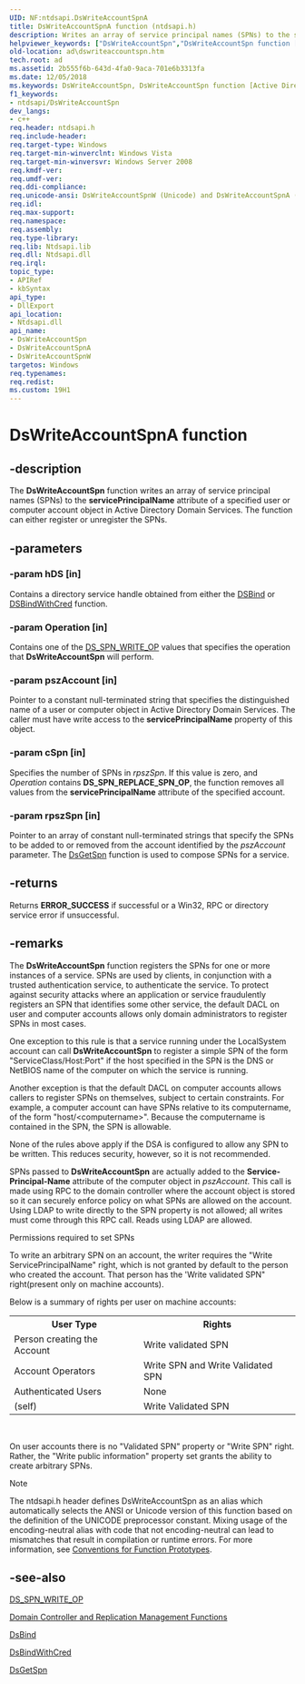```yaml
---
UID: NF:ntdsapi.DsWriteAccountSpnA
title: DsWriteAccountSpnA function (ntdsapi.h)
description: Writes an array of service principal names (SPNs) to the servicePrincipalName attribute of a specified user or computer account object in Active Directory Domain Services.
helpviewer_keywords: ["DsWriteAccountSpn","DsWriteAccountSpn function [Active Directory]","DsWriteAccountSpnA","DsWriteAccountSpnW","_glines_dswriteaccountspn","ad.dswriteaccountspn","ntdsapi/DsWriteAccountSpn","ntdsapi/DsWriteAccountSpnA","ntdsapi/DsWriteAccountSpnW"]
old-location: ad\dswriteaccountspn.htm
tech.root: ad
ms.assetid: 2b555f6b-643d-4fa0-9aca-701e6b3313fa
ms.date: 12/05/2018
ms.keywords: DsWriteAccountSpn, DsWriteAccountSpn function [Active Directory], DsWriteAccountSpnA, DsWriteAccountSpnW, _glines_dswriteaccountspn, ad.dswriteaccountspn, ntdsapi/DsWriteAccountSpn, ntdsapi/DsWriteAccountSpnA, ntdsapi/DsWriteAccountSpnW
f1_keywords:
- ntdsapi/DsWriteAccountSpn
dev_langs:
- c++
req.header: ntdsapi.h
req.include-header: 
req.target-type: Windows
req.target-min-winverclnt: Windows Vista
req.target-min-winversvr: Windows Server 2008
req.kmdf-ver: 
req.umdf-ver: 
req.ddi-compliance: 
req.unicode-ansi: DsWriteAccountSpnW (Unicode) and DsWriteAccountSpnA (ANSI)
req.idl: 
req.max-support: 
req.namespace: 
req.assembly: 
req.type-library: 
req.lib: Ntdsapi.lib
req.dll: Ntdsapi.dll
req.irql: 
topic_type:
- APIRef
- kbSyntax
api_type:
- DllExport
api_location:
- Ntdsapi.dll
api_name:
- DsWriteAccountSpn
- DsWriteAccountSpnA
- DsWriteAccountSpnW
targetos: Windows
req.typenames: 
req.redist: 
ms.custom: 19H1
---
```


# DsWriteAccountSpnA function


## -description


The <b>DsWriteAccountSpn</b> function writes an array of service principal names (SPNs) to the <b>servicePrincipalName</b> attribute of a specified user or computer account object in Active Directory Domain Services. The function can either register or unregister the SPNs.


## -parameters




### -param hDS [in]

Contains a directory service handle obtained from either the 
<a href="https://docs.microsoft.com/windows/desktop/api/ntdsapi/nf-ntdsapi-dsbinda">DSBind</a> or 
<a href="https://docs.microsoft.com/windows/desktop/api/ntdsapi/nf-ntdsapi-dsbindwithcreda">DSBindWithCred</a> function.


### -param Operation [in]

Contains one of the <a href="https://docs.microsoft.com/windows/desktop/api/ntdsapi/ne-ntdsapi-ds_spn_write_op">DS_SPN_WRITE_OP</a> values that specifies the operation that <b>DsWriteAccountSpn</b> will perform.


### -param pszAccount [in]

Pointer to a constant null-terminated string that specifies the distinguished name of a user or computer object in Active Directory Domain Services. The caller must have write access to the <b>servicePrincipalName</b> property of this object.


### -param cSpn [in]

Specifies the number of SPNs in <i>rpszSpn</i>. If this value is zero, and <i>Operation</i> contains <b>DS_SPN_REPLACE_SPN_OP</b>, the function removes all values from the <b>servicePrincipalName</b> attribute of the specified account.


### -param rpszSpn [in]

Pointer to an array of constant null-terminated strings that specify the SPNs to be added to or removed from the  account identified by the <i>pszAccount</i> parameter. The <a href="https://docs.microsoft.com/windows/desktop/api/ntdsapi/nf-ntdsapi-dsgetspna">DsGetSpn</a> function is used to compose SPNs for a service.


## -returns



Returns <b>ERROR_SUCCESS</b> if successful or a Win32, RPC or directory service error if unsuccessful.




## -remarks



The <b>DsWriteAccountSpn</b> function registers the SPNs for one or more instances of a service. SPNs are used by clients, in conjunction with a trusted authentication service, to authenticate the service. To protect against security attacks where an application or service fraudulently registers an SPN that identifies some other service, the default DACL on user and computer accounts allows only domain administrators to register SPNs in most cases.

One exception to this rule is that a service running under the LocalSystem account can call <b>DsWriteAccountSpn</b> to register a simple SPN of the form "ServiceClass/Host:Port" if the host specified in the SPN is the DNS or NetBIOS name of the computer on which the service is running.

Another exception is that the default DACL on computer accounts allows callers to register SPNs on themselves, subject to certain constraints.  For example, a computer account can have SPNs relative to its computername, of the form "host/&lt;computername&gt;".  Because the computername is contained in the SPN, the SPN is allowable.

None of the rules above apply if the DSA is configured to allow any SPN to be written. This reduces security, however, so it is not recommended.

SPNs passed to <b>DsWriteAccountSpn</b> are actually added to the <b>Service-Principal-Name</b> attribute of the computer object in <i>pszAccount</i>. This call is made using RPC to the domain controller where the account object is stored so it can securely enforce policy on what SPNs are allowed on the account. Using LDAP to write directly to the SPN property is not allowed; all writes must come through this RPC call. Reads using LDAP are allowed.

Permissions required to set SPNs

To write an arbitrary SPN on an account, the writer requires the "Write ServicePrincipalName"  right, which is not granted by default  to the person who created the account. That person  has the 'Write validated SPN" right(present only on machine accounts).

Below is a summary of rights per user on machine accounts:

<table>
<tr>
<th>User Type</th>
<th>Rights</th>
</tr>
<tr>
<td>Person creating the Account</td>
<td>Write validated SPN</td>
</tr>
<tr>
<td>Account Operators</td>
<td>Write SPN and Write Validated SPN</td>
</tr>
<tr>
<td>Authenticated Users</td>
<td>None</td>
</tr>
<tr>
<td>(self)</td>
<td>Write Validated SPN</td>
</tr>
</table>
 

On user accounts there is no "Validated SPN" property or "Write SPN" right.  Rather, the  "Write public information" property set grants the ability to create arbitrary SPNs.





> [!NOTE]
> The ntdsapi.h header defines DsWriteAccountSpn as an alias which automatically selects the ANSI or Unicode version of this function based on the definition of the UNICODE preprocessor constant. Mixing usage of the encoding-neutral alias with code that not encoding-neutral can lead to mismatches that result in compilation or runtime errors. For more information, see [Conventions for Function Prototypes](/windows/win32/intl/conventions-for-function-prototypes).

## -see-also




<a href="https://docs.microsoft.com/windows/desktop/api/ntdsapi/ne-ntdsapi-ds_spn_write_op">DS_SPN_WRITE_OP</a>



<a href="https://docs.microsoft.com/windows/desktop/AD/dc-and-replication-management-functions">Domain Controller and Replication Management Functions</a>



<a href="https://docs.microsoft.com/windows/desktop/api/ntdsapi/nf-ntdsapi-dsbinda">DsBind</a>



<a href="https://docs.microsoft.com/windows/desktop/api/ntdsapi/nf-ntdsapi-dsbindwithcreda">DsBindWithCred</a>



<a href="https://docs.microsoft.com/windows/desktop/api/ntdsapi/nf-ntdsapi-dsgetspna">DsGetSpn</a>
 

 

